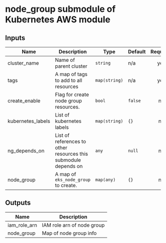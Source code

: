 # node_group submodule of Kubernetes AWS module

<!-- BEGINNING OF PRE-COMMIT-TERRAFORM DOCS HOOK -->
## Inputs

| Name | Description | Type | Default | Required |
|------|-------------|------|---------|:--------:|
| cluster_name | Name of parent cluster | `string` | n/a | yes |
| tags | A map of tags to add to all resources | `map(string)` | n/a | yes |
| create_enable | Flag for create node group resources. | `bool` | `false` | no |
| kubernetes_labels | List of kubernetes labels | `map(string)` | `{}` | no |
| ng_depends_on | List of references to other resources this submodule depends on | `any` | `null` | no |
| node_group | A map of `eks_node_group` to create. | `map(any)` | `{}` | no |

## Outputs

| Name | Description |
|------|-------------|
| iam_role_arn | IAM role arn of node group |
| node_group | Map of node group info |

<!-- END OF PRE-COMMIT-TERRAFORM DOCS HOOK -->

